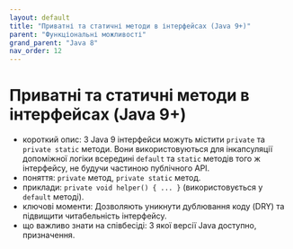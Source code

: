 ```yaml
---
layout: default
title: "Приватні та статичні методи в інтерфейсах (Java 9+)"
parent: "Функціональні можливості"
grand_parent: "Java 8"
nav_order: 12
---
```


# Приватні та статичні методи в інтерфейсах (Java 9+)

*   короткий опис: З Java 9 інтерфейси можуть містити `private` та `private static` методи. Вони використовуються для інкапсуляції допоміжної логіки всередині `default` та `static` методів того ж інтерфейсу, не будучи частиною публічного API.
*   поняття: `private` метод, `private static` метод.
*   приклади: `private void helper() { ... }` (використовується у `default` методі).
*   ключові моменти: Дозволяють уникнути дублювання коду (DRY) та підвищити читабельність інтерфейсу.
*   що важливо знати на співбесіді: З якої версії Java доступно, призначення.
